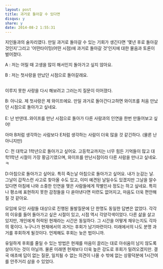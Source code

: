 ```yaml
---
layout: post
title: 과거로 돌아갈 수 있다면 
disqus: y
share: y
date: 2014-08-2 1:55:31
---
```


지인들과의 술자리였다.
만일 과거로 돌아갈 수 있는 기회가 생긴다면 '몇년 후로 돌아갈 것인지'그리고 '어떤타이밍(어떤 시점)에 과거로 돌아갈 것'인지에 대한 물음과 토론이 벌어졌다.

A : 저는 어릴 때 고생을 많이 해서인지 돌아가고 싶지 않아요. </br>

B : 저는 첫사랑을 만났던 시점으로 돌아갈래요. </br></br>

이루지 못한 사랑을 다시 해보려고 그러는지 질문이 이어졌다.


B: 아니요. 제 첫사랑은 제 와이프에요. 만일 과거로 돌아간다고하면 와이프를 처음 만났던 시점으로 돌아가고 싶네요. </br>
</br>
E: 난 반댄데..와이프를 만난 시점으로 돌아가 다른 사람과의 인연을 한번 만들어보고 싶어!

아마 B처럼 생각하는 사람보다 E처럼 생각하는 사람이 더욱 많을 것 같긴하다. (물론 난 아니지만)

C: 전 대학교 1학년으로 돌아가고 싶어요. 고등학교까지는 너무 힘든 기억들이 많고 대학1학년 시절이 가장 황금기였으며, 와이프를 만난시점이라 다른 사람을 만나고 싶네요. ㅋ

D:아침으로 돌아가고 싶어요. 특히 죽는날 아침으로 돌아가고 싶어요. 내가 눈감는 날. 그날이 갑작스런 사고로 찾아올 수도 있고, 이미 예견된 날일수도 있겠지만 그날을 알수 있다면 아침에 나와 소중한 인연을 맺은 사람들에게 작별인사 정도는 하고 싶네요. 특히나 평소에 표현하지 못한 감정들을 다 쏟아낸다면 미련도 없어지고, 마음도 더욱 편안해질 것 같아요. 

모임에 모인 사람들 대상으로 진행된 돌발질문에 단 한명도 동일한 답변은 없었다. 각각의 이유를 들어 돌아가고 싶은 시절이 있고, 시점 역시 각양각색이었다. 다른 삶을 살고 있지만, 개인에게 허락된 현재라는 시간은 동일하다. 그 시간을 어떻게 채우는지도 각자의 몫이다. 누구나가 현재에서의 과거는 후회가 남기마련이다. 미래에서의 나도 분명 과거를 후회하게 될것이다. 언제해도 후회는 늦은 법이니까. 

유일하게 후회를 줄일 수 있는 방법은 현재를 마음이 끌리는 대로 아쉬움이 남지 않도록 살아가는 것이 아닐까. 물론 미래엔 현재보다 더욱 높은 강도로 후회가 밀려오겠지만. 결국 애초에 답이 없는 질문, 일치될 수 없는 의견이 나올 수 밖에 없는 상황덕분에 1시간여를 안주거리 삼을 수 있었다.  
